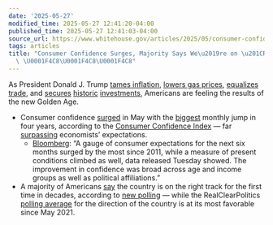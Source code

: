 ```yaml
---
date: '2025-05-27'
modified_time: 2025-05-27 12:41:20-04:00
published_time: 2025-05-27 12:41:03-04:00
source_url: https://www.whitehouse.gov/articles/2025/05/consumer-confidence-surges-majority-says-were-on-right-track/
tags: articles
title: "Consumer Confidence Surges, Majority Says We\u2019re on \u201CRight Track\u201D\
  \ \U0001F4C8\U0001F4C8\U0001F4C8"
---
```

 
As President Donald J. Trump [tames
inflation](https://www.whitehouse.gov/articles/2025/05/four-year-low-prices-for-essentials-fall-as-workers-see-relief-in-president-trumps-economy/),
[lowers gas
prices](https://www.whitehouse.gov/articles/2025/05/cheapest-memorial-day-weekend-gas-prices-in-years/),
[equalizes](https://www.whitehouse.gov/articles/2025/05/great-deal-for-america-president-trumps-breakthrough-trade-deal/)
[trade](https://www.whitehouse.gov/fact-sheets/2025/05/fact-sheet-president-donald-j-trump-secures-a-historic-trade-win-for-the-united-states/),
and [secures](https://www.whitehouse.gov/investments/)
[historic](https://www.whitehouse.gov/articles/2025/05/trump-effect-a-running-list-of-new-u-s-investment-in-president-trumps-second-term/)
[investments](https://x.com/RapidResponse47/status/1924162161493803265),
Americans are feeling the results of the new Golden Age.

-   Consumer confidence
    [surged](https://www.cnbc.com/2025/05/27/consumer-confidence-for-may-was-much-stronger-than-expected-on-optimism-for-trade-deals.html)
    in May with the [biggest](DjtWarroom10!) monthly jump in four years,
    according to the [Consumer Confidence
    Index](https://www.conference-board.org/topics/consumer-confidence)
    — far
    [surpassing](https://www.cnbc.com/2025/05/27/consumer-confidence-for-may-was-much-stronger-than-expected-on-optimism-for-trade-deals.html)
    economists’ expectations.
    -   [Bloomberg](https://www.bloomberg.com/news/articles/2025-05-27/us-consumer-confidence-jumps-most-in-four-years-on-trade-truce?embedded-checkout=true):
        “A gauge of consumer expectations for the next six months surged
        by the most since 2011, while a measure of present conditions
        climbed as well, data released Tuesday showed. The improvement
        in confidence was broad across age and income groups as well as
        political affiliations.”  
-   A majority of Americans
    [say](https://x.com/Rasmussen_Poll/status/1927337371059593666) the
    country is on the right track for the first time in decades,
    according to [new
    polling](https://www.washingtonexaminer.com/news/washington-secrets/3422436/trump-approval-rating-america-on-right-track-rasmussen/)
    — while the RealClearPolitics [polling
    average](https://www.realclearpolling.com/polls/state-of-the-union/direction-of-country)
    for the direction of the country is at its most favorable since May
    2021.
